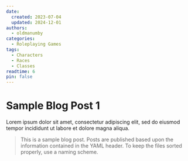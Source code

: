 ```yaml
---
date:
  created: 2023-07-04
  updated: 2024-12-01
authors:
  - oldmanumby
categories:
  - Roleplaying Games
tags:
  - Characters
  - Races
  - Classes
readtime: 6
pin: false
---
```


# Sample Blog Post 1

Lorem ipsum dolor sit amet, consectetur adipiscing elit, sed do eiusmod tempor incididunt ut labore et dolore magna aliqua.

>This is a sample blog post. Posts are published based upon the information contained in the YAML header. To keep the files sorted properly, use a naming scheme.

<!--Enter the file naming scheme here with a legend below-->